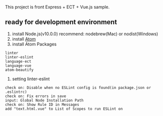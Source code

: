 This project is front Express + ECT + Vue.js sample.

## ready for development environment

1. install Node.js(v10.0.0) recommend: nodebrew(Mac) or nodist(Windows)
1. install [Atom](https://atom.io/)
1. install Atom Packages
```
linter
linter-eslint
language-ect
language-vue
atom-beautify
```
1. setting linter-eslint
```
check on: Disable when no ESLint config is found(in package.json or .eslintrc)
check on: Fix errors in save
input: Global Node Installation Path
check on: Show Rule ID in Messages
add "text.html.vue" to List of Scopes to run ESLint on
```
